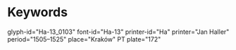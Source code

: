 # Keywords
glyph-id="Ha-13_0103"
font-id="Ha-13"
printer-id="Ha"
printer="Jan Haller"
period="1505–1525"
place="Kraków"
PT plate="172"
